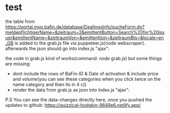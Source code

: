 # test 
the table from https://portal.mvp.bafin.de/database/DealingsInfo/sucheForm.do?meldepflichtigerName=&zeitraum=2&emittentButton=Search%20for%20issuer&emittentName=&zeitraumVon=&emittentIsin=&zeitraumBis=&locale=en_GB 
is added to the grab.js file via puppeteer.js(node webscraper). afterwards the json should go into index.js "ajax":


the code in grab.js kind of works(command: node grab.js) but some things are missing:
- dont include the rows of BaFin-ID & Date of activation & include price and volume(you can see these categories when you click twice on the name category and then its in 4 c))
- render the data from grab.js as json into index.js "ajax":


P.S You can see the data-changes directly here, once you pushed the updates to github: https://quizzical-hodgkin-9649e6.netlify.app/





